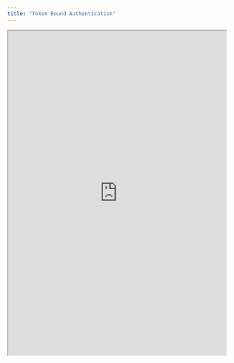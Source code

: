 ```yaml
---
title: "Token Bound Authentication"
---
```



<iframe height="750" width="100%" src="https://ewelton.github.io/ktest/wiki.html#Token%20Bound%20Authentication"></iframe>
